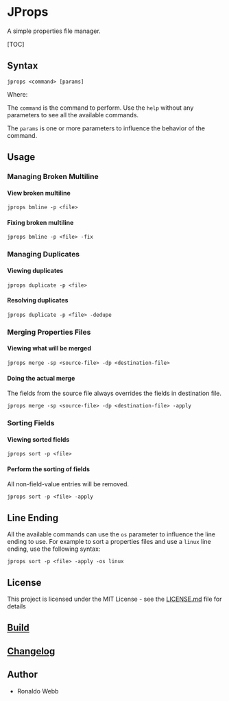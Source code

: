 # JProps

A simple properties file manager.

[TOC]

## Syntax

``` 
jprops <command> [params]
```

Where:

The `command` is the command to perform. Use the `help` without any parameters to see all the available commands.

The `params` is one or more parameters to influence the behavior of the command.

## Usage

### Managing Broken Multiline

#### View broken multiline

```
jprops bmline -p <file>
```

#### Fixing broken multiline

```
jprops bmline -p <file> -fix
```

### Managing Duplicates

#### Viewing duplicates

```
jprops duplicate -p <file>
```

#### Resolving duplicates

```
jprops duplicate -p <file> -dedupe
```

### Merging Properties Files

#### Viewing what will be merged

```
jprops merge -sp <source-file> -dp <destination-file>
```

#### Doing the actual merge

The fields from the source file always overrides the fields in destination file.

```
jprops merge -sp <source-file> -dp <destination-file> -apply
```

### Sorting Fields

#### Viewing sorted fields

```
jprops sort -p <file>
```

#### Perform the sorting of fields

All non-field-value entries will be removed.

```
jprops sort -p <file> -apply 
```

## Line Ending

All the available commands can use the `os` parameter to influence the line ending to use. For example to sort a properties files and use a `linux` line ending, use the following syntax:

```
jprops sort -p <file> -apply -os linux
```

## License

This project is licensed under the MIT License - see the [LICENSE.md](LICENSE.md) file for details

## [Build](BUILD.md)

## [Changelog](CHANGELOG.md)

## Author

* Ronaldo Webb
